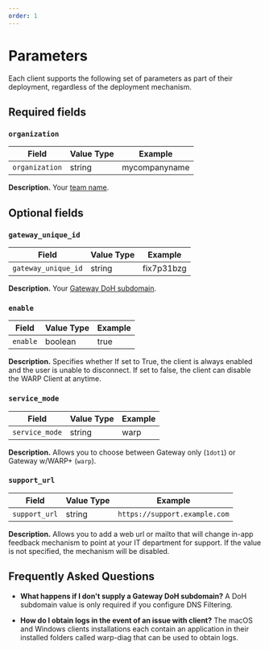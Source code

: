 ```yaml
---
order: 1
---
```


# Parameters

Each client supports the following set of parameters as part of their deployment, regardless of the deployment mechanism.

## Required fields

### `organization`

| Field | Value Type | Example | 
| ----- | -------- | ---------- |
| `organization` | string | mycompanyname |

**Description.** Your [team name](/glossary#team-name).

## Optional fields

### `gateway_unique_id`

| Field | Value Type | Example | 
| ----- | -------- | ---------- | 
| `gateway_unique_id` | string | fix7p31bzg |

**Description.** Your [Gateway DoH subdomain](/connections/connect-networks/locations/configuring-a-location#find-a-locations-doh-subdomain).

### `enable`

| Field | Value Type | Example | 
| ----- | -------- | ---------- | 
| `enable` | boolean | true |

**Description.** Specifies whether If set to True, the client is always enabled and the user is unable to disconnect. If set to false, the client can disable the WARP Client at anytime.

### `service_mode`

| Field | Value Type | Example | 
| ----- | -------- | ---------- | 
| `service_mode` | string | warp |

**Description.** 	Allows you to choose between Gateway only (`1dot1`) or Gateway w/WARP+ (`warp`).

### `support_url`

| Field | Value Type | Example | 
| ----- | -------- | ---------- | 
| `support_url` | string | `https://support.example.com` |

**Description.** 	Allows you to add a web url or mailto that will change in-app feedback mechanism to point at your IT department for support.​ If the value is not specified, the mechanism will be disabled.

## Frequently Asked Questions

* **What happens if I don't supply a Gateway DoH subdomain?**
A DoH subdomain value is only required if you configure DNS Filtering.

* **How do I obtain logs in the event of an issue with client?**
The macOS and Windows clients installations each contain an application in their installed folders called warp-diag that can be used to obtain logs.
